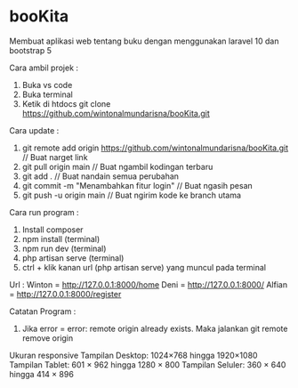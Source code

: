 # booKita
Membuat aplikasi web tentang buku dengan menggunakan laravel 10 dan bootstrap 5

Cara ambil projek :
1. Buka vs code
2. Buka terminal
3. Ketik di htdocs git clone https://github.com/wintonalmundarisna/booKita.git

Cara update :
1. git remote add origin https://github.com/wintonalmundarisna/booKita.git // Buat narget link
2. git pull origin main // Buat ngambil kodingan terbaru
3. git add . // Buat nandain semua perubahan
4. git commit -m "Menambahkan fitur login" // Buat ngasih pesan
5. git push -u origin main // Buat ngirim kode ke branch utama

Cara run program :
1. Install composer
2. npm install (terminal)
3. npm run dev (terminal)
4. php artisan serve (terminal)
5. ctrl + klik kanan url (php artisan serve) yang muncul pada terminal

Url :
Winton = http://127.0.0.1:8000/home
Deni = http://127.0.0.1:8000/
Alfian = http://127.0.0.1:8000/register

Catatan Program :
1. Jika error = error: remote origin already exists. Maka jalankan git remote remove origin


Ukuran responsive
Tampilan Desktop: 1024×768 hingga 1920×1080
Tampilan Tablet: 601 × 962 hingga 1280 × 800
Tampilan Seluler: 360 × 640 hingga 414 × 896